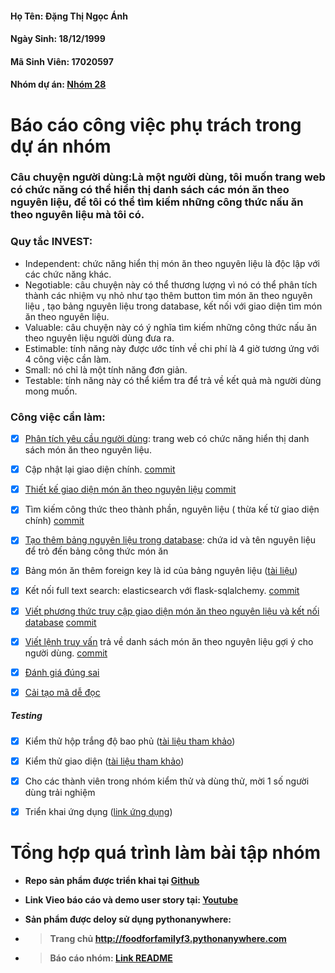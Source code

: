 #### Họ Tên: Đặng Thị Ngọc Ánh
#### Ngày Sinh: 18/12/1999
#### Mã Sinh Viên: 17020597
#### Nhóm dự án: [Nhóm 28](https://github.com/Nguyenhuy2801/nhom-28)


# Báo cáo công việc phụ trách trong dự án nhóm

### Câu chuyện người dùng:Là một người dùng, tôi muốn trang web có chức năng có thể hiển thị danh sách các món ăn theo nguyên liệu, để tôi có thể tìm kiếm những công thức nấu ăn theo nguyên liệu mà tôi có. 
### Quy tắc INVEST:
 - Independent: chức năng hiển thị món ăn theo nguyên liệu là độc lập với các chức năng khác.
 - Negotiable: câu chuyện này có thể thương lượng vì nó có thể phân tích thành các nhiệm vụ nhỏ như tạo thêm button tìm món ăn theo nguyên liệu , tạo bảng nguyên liệu trong database, kết nối với giao diện tìm món ăn theo nguyên liệu.
 - Valuable: câu chuyện này có ý nghĩa tìm kiếm những công thức nấu ăn theo nguyên liệu người dùng đưa ra.
 - Estimable: tính năng này được ước tính về chi phí là 4 giờ tương ứng với 4 công việc cần làm.
 - Small: nó chỉ là một tính năng đơn giản.
 - Testable: tính năng này có thể kiểm tra để trả về kết quả mà người dùng mong muốn.

### Công việc cần làm:

- [x]  [Phân tích yêu cầu người dùng](https://docs.google.com/document/d/1a4i_31R8WBUAnF91syr1FwBpKoAiTY6rEJt1xWjb74M/edit#heading=h.fvjpas4blmex): trang web có chức năng hiển thị danh sách món ăn theo nguyên liệu.

- [x] Cập nhật lại giao diện chính.
[commit](https://github.com/Nguyenhuy2801/nhom-28/commit/6e767c0d69d330be5287aa5494b7d2232f1d9982)

- [x]  [Thiết kế giao diện món ăn theo nguyên liệu](https://docs.google.com/document/d/1a4i_31R8WBUAnF91syr1FwBpKoAiTY6rEJt1xWjb74M/edit#)
[commit](https://github.com/Nguyenhuy2801/nhom-28/commit/f6f6f4d33735e405d7693ee167929289f9ff3089)

- [x] Tìm kiếm công thức theo thành phần, nguyên liệu ( thừa kế từ giao diện chính)
[commit](https://github.com/Nguyenhuy2801/nhom-28/commit/f6f6f4d33735e405d7693ee167929289f9ff3089)

- [x] [Tạo thêm bảng nguyên liệu trong database](https://docs.google.com/document/d/1a4i_31R8WBUAnF91syr1FwBpKoAiTY6rEJt1xWjb74M/edit#): chứa id và tên nguyên liệu để trỏ đến bảng công thức món ăn

- [x] Bảng món ăn thêm foreign key là id của bảng nguyên liệu ([tài liệu](https://docs.google.com/document/d/1a4i_31R8WBUAnF91syr1FwBpKoAiTY6rEJt1xWjb74M/edit#heading=h.gk2kwayhjxq4))

- [x] Kết nối full text search: elasticsearch với flask-sqlalchemy. 
[commit](https://github.com/Nguyenhuy2801/nhom-28/commit/7242c97021755cb551cf7cea1b3806f8c92e4065)

- [x] [Viết phương thức truy cập giao diện món ăn theo nguyên liệu và kết nối database](https://docs.google.com/document/d/1a4i_31R8WBUAnF91syr1FwBpKoAiTY6rEJt1xWjb74M/edit#)
[commit](https://github.com/Nguyenhuy2801/nhom-28/commit/3b3c5d746c417dc90bf57607e6c6c9065f36d304)

- [x] [Viết lệnh truy vấn](https://docs.google.com/document/d/1a4i_31R8WBUAnF91syr1FwBpKoAiTY6rEJt1xWjb74M/edit#) trả về danh sách món ăn theo nguyên liệu gợi ý cho người dùng.
[commit](https://github.com/Nguyenhuy2801/nhom-28/commit/7780318d0f53a8d048832223b91d28558fb0fb22)

- [x] [Đánh giá đúng sai](https://docs.google.com/document/d/1a4i_31R8WBUAnF91syr1FwBpKoAiTY6rEJt1xWjb74M/edit#heading=h.2p5iil2k2k1x)

- [x] [Cải tạo mã dễ đọc](https://docs.google.com/document/d/1a4i_31R8WBUAnF91syr1FwBpKoAiTY6rEJt1xWjb74M/edit#heading=h.zihsvljsrx0x)

##### Testing
- [x] Kiểm thử hộp trắng độ bao phủ  ([tài liệu tham khảo](https://docs.google.com/document/d/1a4i_31R8WBUAnF91syr1FwBpKoAiTY6rEJt1xWjb74M/edit#heading=h.ryzy80x4sqk1))

- [x] Kiểm thử giao diện  ([tài liệu tham khảo](https://docs.google.com/document/d/1a4i_31R8WBUAnF91syr1FwBpKoAiTY6rEJt1xWjb74M/edit#heading=h.zhrswbsdiifd))

- [x] Cho các thành viên trong nhóm kiểm thử và dùng thử, mời 1 số người dùng trải nghiệm

- [x] Triển khai ứng dụng ([link ứng dụng](http://foodforfamilyf3.pythonanywhere.com))

# Tổng hợp quá trình làm bài tập nhóm

- **Repo sản phẩm được triển khai tại [Github](https://github.com/hoanphi2201/SoftEng-Assignments-nhom-10/tree/congky)**

- **Link Vieo báo cáo và demo user story tại: [Youtube](https://www.youtube.com/watch?v=O0xD-tGpk_A)**

- **Sản phẩm được deloy sử dụng pythonanywhere:** 
+ >**Trang chủ http://foodforfamilyf3.pythonanywhere.com**
+ >**Báo cáo nhóm: [Link README](https://github.com/Nguyenhuy2801/nhom-28/blob/master/Project_28/flask_project/README.md)**

